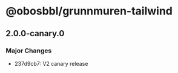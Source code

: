 # @obosbbl/grunnmuren-tailwind

## 2.0.0-canary.0

### Major Changes

- 237d9cb7: V2 canary release
